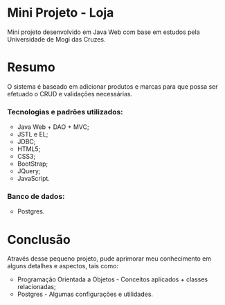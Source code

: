 # Mini Projeto - Loja
<p>Mini projeto desenvolvido em Java Web com base em estudos pela Universidade de Mogi das Cruzes.</p>

# Resumo
<p>O sistema é baseado em adicionar produtos e marcas para que possa ser efetuado o CRUD e validações necessárias.</p>

<h3><b>Tecnologias e padrões utilizados:</b></h3>
<ul TYPE="circle">
<li>Java Web + DAO + MVC;</li>
<li>JSTL e EL;</li>
<li>JDBC;</li>
<li>HTML5;</li>
<li>CSS3;</li>
<li>BootStrap;</li>
<li>JQuery;</li>
<li>JavaScript.</li>
</ul>

<h3><b>Banco de dados:</b></h3>   
<ul TYPE="circle">
<li>Postgres.</li>
</ul>

# Conclusão
<p>Através desse pequeno projeto, pude aprimorar meu conhecimento em alguns detalhes e aspectos, tais como:
<ul TYPE="circle">
<li>Programação Orientada a Objetos - Conceitos aplicados + classes relacionadas;</li>
<li>Postgres - Algumas configurações e utilidades.</li>
</ul>
</p>

